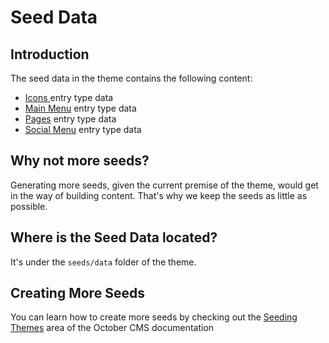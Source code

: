 # Seed Data

## Introduction

The seed data in the theme contains the following content:&#x20;

* [Icons ](icons.md)entry type data
* [Main Menu](menus/main-menu.md) entry type data
* [Pages](pages/) entry type data
* [Social Menu](menus/social-menu.md) entry type data

## Why not more seeds?

Generating more seeds, given the current premise of the theme, would get in the way of building content. That's why we keep the seeds as little as possible.&#x20;

## Where is the Seed Data located?

It's under the `seeds/data` folder of the theme.&#x20;

## Creating More Seeds

You can learn how to create more seeds by checking out the [Seeding Themes](https://docs.octobercms.com/3.x/cms/themes/seeding-themes.html) area of the October CMS documentation
